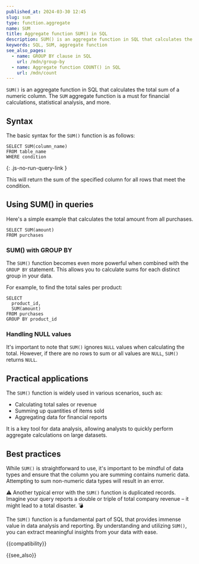 ```yaml
---
published_at: 2024-03-30 12:45
slug: sum
type: function.aggregate
name: SUM
title: Aggregate function SUM() in SQL
description: SUM() is an aggregate function in SQL that calculates the total sum of a numeric column.
keywords: SQL, SUM, aggregate function
see_also_pages:
  - name: GROUP BY clause in SQL
    url: /mdn/group-by
  - name: Aggregate function COUNT() in SQL
    url: /mdn/count
---
```


`SUM()` is an aggregate function in SQL that calculates the total sum of a numeric column. The `SUM` aggregate function is a must for financial calculations, statistical analysis, and more.

## Syntax

The basic syntax for the `SUM()` function is as follows:

~~~pgsql
SELECT SUM(column_name)
FROM table_name
WHERE condition
~~~
{: .js-no-run-query-link }

This will return the sum of the specified column for all rows that meet the condition.

## Using SUM() in queries

Here's a simple example that calculates the total amount from all purchases.

~~~pgsql
SELECT SUM(amount)
FROM purchases
~~~

### SUM() with GROUP BY

The `SUM()` function becomes even more powerful when combined with the `GROUP BY` statement. This allows you to calculate sums for each distinct group in your data.

For example, to find the total sales per product:

~~~pgsql
SELECT
  product_id,
  SUM(amount)
FROM purchases
GROUP BY product_id
~~~

### Handling NULL values

It's important to note that `SUM()` ignores `NULL` values when calculating the total. However, if there are no rows to sum or all values are `NULL`, `SUM()` returns `NULL`.

## Practical applications

The `SUM()` function is widely used in various scenarios, such as:

- Calculating total sales or revenue
- Summing up quantities of items sold
- Aggregating data for financial reports

It is a key tool for data analysis, allowing analysts to quickly perform aggregate calculations on large datasets.

## Best practices

While `SUM()` is straightforward to use, it's important to be mindful of data types and ensure that the column you are summing contains numeric data. Attempting to sum non-numeric data types will result in an error.

:warning: Another typical error with the `SUM()` function is duplicated records. Imagine your query reports a double or triple of total company revenue – it might lead to a total disaster. :bomb:

The `SUM()` function is a fundamental part of SQL that provides immense value in data analysis and reporting. By understanding and utilizing `SUM()`, you can extract meaningful insights from your data with ease.

{{compatibility}}

{{see_also}}
